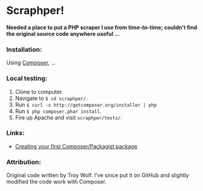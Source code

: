 # Scraphper!

**Needed a place to put a PHP scraper I use from time-to-time; couldn't find the original source code anywhere useful …**

### Installation:

Using [Composer](https://getcomposer.org/doc/00-intro.md), …

### Local testing:

1. Clone to computer.
1. Navigate to `$ cd scraphper/`.
1. Run `$ curl -s http://getcomposer.org/installer | php`
1. Run `$ php composer.phar install`.
1. Fire up Apache and visit `scraphper/tests/`.

### Links:

* [Creating your first Composer/Packagist package](http://grossi.io/2013/creating-your-first-composer-packagist-package/)

### Attribution:

Original code written by Troy Wolf. I've since put it on GitHub and slightly modified the code work with Composer.
